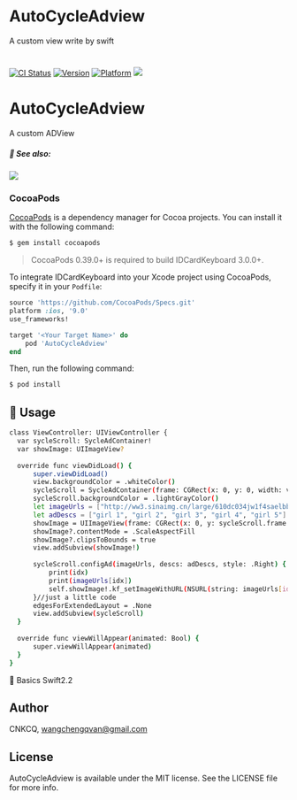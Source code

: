 # AutoCycleAdview
A custom view write by swift
#

[![CI Status](http://img.shields.io/travis/kishikawakatsumi/AutoCycleAdview.svg?style=flat)](https://travis-ci.org/kishikawakatsumi/AutoCycleAdview)
[![Version](https://img.shields.io/cocoapods/v/AutoCycleAdview.svg?style=flat)](http://cocoadocs.org/docsets/AutoCycleAdview)
[![Platform](https://img.shields.io/cocoapods/p/AutoCycleAdview.svg?style=flat)](http://cocoadocs.org/docsets/AutoCycleAdview)
![](https://camo.githubusercontent.com/7d97f558ccb8751e27fa65eeee94047955eba100/68747470733a2f2f63646e2d696d616765732d312e6d656469756d2e636f6d2f6d61782f313630302f312a7861666332716159644d375a4f68655957614d6d51412e706e67)
# AutoCycleAdview
A custom ADView
##### :eyes: See also:
![](http://7xslr9.com1.z0.glb.clouddn.com/AutoCycleAdview_display.gif)
### CocoaPods

[CocoaPods](http://cocoapods.org) is a dependency manager for Cocoa projects. You can install it with the following command:

```bash
$ gem install cocoapods
```

> CocoaPods 0.39.0+ is required to build IDCardKeyboard 3.0.0+.

To integrate IDCardKeyboard into your Xcode project using CocoaPods, specify it in your `Podfile`:

```ruby
source 'https://github.com/CocoaPods/Specs.git'
platform :ios, '9.0'
use_frameworks!

target '<Your Target Name>' do
    pod 'AutoCycleAdview'
end
```

Then, run the following command:

```bash
$ pod install
```

## :book: Usage
  ``` bash
class ViewController: UIViewController {
    var sycleScroll: SycleAdContainer!
    var showImage: UIImageView?
    
    override func viewDidLoad() {
        super.viewDidLoad()
        view.backgroundColor = .whiteColor()
        sycleScroll = SycleAdContainer(frame: CGRect(x: 0, y: 0, width: view.frame.width, height: 180))
        sycleScroll.backgroundColor = .lightGrayColor()
        let imageUrls = ["http://ww3.sinaimg.cn/large/610dc034jw1f4saelbb4oj20zk0qoage.jpg", "http://ww1.sinaimg.cn/mw690/692a6bbcgw1f4fz7s830fj20gg0o00y5.jpg", "http://ww1.sinaimg.cn/mw690/692a6bbcgw1f4fz6g6wppj20ms0xp13n.jpg", "http://ww3.sinaimg.cn/mw690/81309c56jw1f4sx4ybttdj20ku0vd0ym.jpg", "http://ww4.sinaimg.cn/mw690/9844520fjw1f4fqribdg1j21911w0kjn.jpg"]
        let adDescs = ["girl 1", "girl 2", "girl 3", "girl 4", "girl 5"]
        showImage = UIImageView(frame: CGRect(x: 0, y: sycleScroll.frame.maxY + 10, width: view.frame.width, height: view.frame.height))
        showImage?.contentMode = .ScaleAspectFill
        showImage?.clipsToBounds = true
        view.addSubview(showImage!)
        
        sycleScroll.configAd(imageUrls, descs: adDescs, style: .Right) { (idx) in
            print(idx)
            print(imageUrls[idx])
            self.showImage!.kf_setImageWithURL(NSURL(string: imageUrls[idx])!)
        }//just a little code 
        edgesForExtendedLayout = .None
        view.addSubview(sycleScroll)
    }
    
    override func viewWillAppear(animated: Bool) {
        super.viewWillAppear(animated)
    }
}

  ```

  :key: Basics Swift2.2
## Author

CNKCQ, wangchengqvan@gmail.com
## License

AutoCycleAdview is available under the MIT license. See the LICENSE file for more info.
